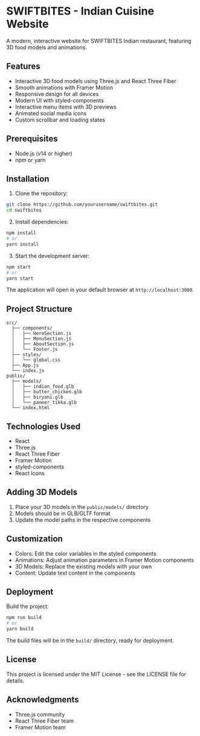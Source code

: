 # SWIFTBITES - Indian Cuisine Website

A modern, interactive website for SWIFTBITES Indian restaurant, featuring 3D food models and animations.

## Features

- Interactive 3D food models using Three.js and React Three Fiber
- Smooth animations with Framer Motion
- Responsive design for all devices
- Modern UI with styled-components
- Interactive menu items with 3D previews
- Animated social media icons
- Custom scrollbar and loading states

## Prerequisites

- Node.js (v14 or higher)
- npm or yarn

## Installation

1. Clone the repository:
```bash
git clone https://github.com/yourusername/swiftbites.git
cd swiftbites
```

2. Install dependencies:
```bash
npm install
# or
yarn install
```

3. Start the development server:
```bash
npm start
# or
yarn start
```

The application will open in your default browser at `http://localhost:3000`.

## Project Structure

```
src/
  ├── components/
  │   ├── HeroSection.js
  │   ├── MenuSection.js
  │   ├── AboutSection.js
  │   └── Footer.js
  ├── styles/
  │   └── global.css
  ├── App.js
  └── index.js
public/
  ├── models/
  │   ├── indian_food.glb
  │   ├── butter_chicken.glb
  │   ├── biryani.glb
  │   └── paneer_tikka.glb
  └── index.html
```

## Technologies Used

- React
- Three.js
- React Three Fiber
- Framer Motion
- styled-components
- React Icons

## Adding 3D Models

1. Place your 3D models in the `public/models/` directory
2. Models should be in GLB/GLTF format
3. Update the model paths in the respective components

## Customization

- Colors: Edit the color variables in the styled components
- Animations: Adjust animation parameters in Framer Motion components
- 3D Models: Replace the existing models with your own
- Content: Update text content in the components

## Deployment

Build the project:
```bash
npm run build
# or
yarn build
```

The build files will be in the `build/` directory, ready for deployment.

## License

This project is licensed under the MIT License - see the LICENSE file for details.

## Acknowledgments

- Three.js community
- React Three Fiber team
- Framer Motion team 